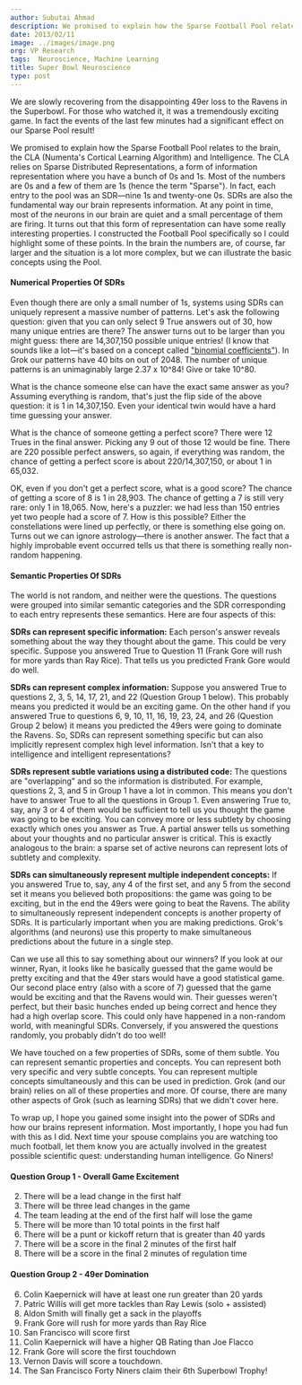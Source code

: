 ```yaml
---
author: Subutai Ahmad
description: We promised to explain how the Sparse Football Pool relates to the brain, the CLA (Numenta's Cortical Learning Algorithm) and Intelligence.  The CLA relies on
date: 2013/02/11
image: ../images/image.png
org: VP Research
tags:  Neuroscience, Machine Learning
title: Super Bowl Neuroscience
type: post
---
```


We are slowly recovering from the disappointing 49er loss to the Ravens in the
Superbowl. For those who watched it, it was a tremendously exciting game. In
fact the events of the last few minutes had a significant effect on our Sparse
Pool result!

We promised to explain how the Sparse Football Pool relates to the brain, the
CLA (Numenta's Cortical Learning Algorithm) and Intelligence.  The CLA relies on
Sparse Distributed Representations, a form of information representation where
you have a bunch of 0s and 1s.  Most of the numbers are 0s and a few of them
are 1s (hence the term "Sparse").  In fact, each entry to the pool was an
SDR&#8212;nine 1s and twenty-one 0s. SDRs are also the fundamental way our
brain represents information. At any point in time, most of the neurons in our
brain are quiet and a small percentage of them are firing. It turns out that
this form of representation can have some really interesting properties.
I constructed the Football Pool specifically so I could highlight some of
these points. In the brain the numbers are, of course, far larger and the
situation is a lot more complex, but we can illustrate the basic concepts
using the Pool.

#### Numerical Properties Of SDRs

Even though there are only a small number of 1s, systems using SDRs can uniquely
represent a massive number of patterns.  Let's ask the following question: given
that you can only select 9 True answers out of 30, how many unique entries are
there?  The answer turns out to be larger than you might guess: there are
14,307,150 possible unique entries! (I know that sounds like a lot&#8212;it's
based on a concept called
["binomial coefficients"](http://en.wikipedia.org/wiki/Binomial_coefficients#Computing_the_value_of_binomial_coefficients)).
In Grok our patterns have 40 bits on out of 2048.  The number of unique patterns
is an unimaginably large 2.37 x 10^84! Give or take 10^80.

What is the chance someone else can have the exact same answer as you? Assuming
everything is random, that's just the flip side of the above question: it is 1
in 14,307,150. Even your identical twin would have a hard time guessing your
answer.

What is the chance of someone getting a perfect score?  There were 12 Trues in
the final answer. Picking any 9 out of those 12 would be fine. There are 220
possible perfect answers, so again, if everything was random, the chance of
getting a perfect score is about 220/14,307,150, or about 1 in 65,032.

OK, even if you don't get a perfect score, what is a good score?  The chance of
getting a score of 8 is 1 in 28,903. The chance of getting a 7 is still very
rare: only 1 in 18,065.    Now, here's a puzzler: we had less than 150 entries
yet two people had a score of 7. How is this possible? Either the constellations
were lined up perfectly, or there is something else going on. Turns out we can
ignore astrology&#8212;there is another answer. The fact that a highly
improbable event occurred tells us that there is something really non-random
happening.

#### Semantic Properties Of SDRs

The world is not random, and neither were the questions. The questions were
grouped into similar semantic categories and the SDR corresponding to each entry
represents these semantics.  Here are four aspects of this:

**SDRs can represent specific information:**  Each person's answer reveals
something about the way they thought about the game.  This could be very
specific. Suppose you answered True to Question 11 (Frank Gore will rush for
more yards than Ray Rice). That tells us you predicted Frank Gore would do well.

**SDRs can represent complex information:**  Suppose you answered True to
questions 2, 3, 5, 14, 17, 21, and 22 (Question Group 1 below). This probably
means you predicted it would be an exciting game.   On the other hand if you
answered True to questions 6, 9, 10, 11, 16, 19, 23, 24, and 26 (Question Group
2 below) it means you predicted the 49ers were going to dominate the Ravens.
So, SDRs can represent something specific but can also implicitly represent
complex high level information. Isn't that a key to intelligence and intelligent
representations?

**SDRs represent subtle variations using a distributed code:**  The questions
are "overlapping" and so the information is distributed. For example, questions
2, 3, and 5 in Group 1 have a lot in common. This means you don't have to answer
True to all the questions in Group 1. Even answering True to, say, any 3 or 4 of
them would be sufficient to tell us you thought the game was going to be
exciting. You can convey more or less subtlety by choosing exactly which ones
you answer as True.  A partial answer tells us something about your thoughts and
no particular answer is critical. This is exactly analogous to the brain: a
sparse set of active neurons can represent lots of subtlety and complexity.

**SDRs can simultaneously represent multiple independent concepts:**  If you
answered True to, say, any 4 of the first set, and any 5 from the second set it
means you believed both propositions: the game was going to be exciting, but in
the end the 49ers were going to beat the Ravens. The ability to simultaneously
represent independent concepts is another property of SDRs.  It is particularly
important when you are making predictions. Grok's algorithms (and neurons) use
this property to make simultaneous predictions about the future in a single
step.

Can we use all this to say something about our winners? If you look at our
winner, Ryan, it looks like he basically guessed that the game would be pretty
exciting and that the 49er stars would have a good statistical game. Our second
place entry (also with a score of 7) guessed that the game would be exciting and
that the Ravens would win. Their guesses weren't perfect, but their basic
hunches ended up being correct and hence they had a high overlap score.  This
could only have happened in a non-random world, with meaningful SDRs.
Conversely, if you answered the questions randomly, you probably didn't do too
well!

We have touched on a few properties of SDRs, some of them subtle. You can
represent semantic properties and concepts.  You can represent both very
specific and very subtle concepts.  You can represent multiple concepts
simultaneously and this can be used in prediction. Grok (and our brain) relies
on all of these properties and more.   Of course, there are many other aspects
of Grok (such as learning SDRs) that we didn't cover here.

To wrap up, I hope you gained some insight into the power of SDRs and how our
brains represent information. Most importantly, I hope you had fun with this as
I did. Next time your spouse complains you are watching too much football, let
them know you are actually involved in the greatest possible scientific quest:
understanding human intelligence. Go Niners!

#### Question Group 1 - Overall Game Excitement

2. There will be a lead change in the first half
3. There will be three lead changes in the game
5. The team leading at the end of the first half will lose the game
14. There will be more than 10 total points in the first half
17. There will be a punt or kickoff return that is greater than 40 yards
21. There will be a score in the final 2 minutes of the first half
22. There will be a score in the final 2 minutes of regulation time


#### Question Group 2 - 49er Domination

6. Colin Kaepernick will have at least one run greater than 20 yards
9. Patric Willis will get more tackles than Ray Lewis (solo + assisted)
10. Aldon Smith will finally get a sack in the playoffs
11. Frank Gore will rush for more yards than Ray Rice
16. San Francisco will score first
19. Colin Kaepernick will have a higher QB Rating than Joe Flacco
23. Frank Gore will score the first touchdown
24. Vernon Davis will score a touchdown.
26. The San Francisco Forty Niners claim their 6th Superbowl Trophy!
